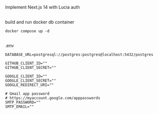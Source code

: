 Implement Next.js 14 with Lucia auth

<br />
build and run docker db container

```
docker compose up -d
```

<br />
.env

```
DATABASE_URL=postgresql://postgres:postgres@localhost:5432/postgres

GITHUB_CLIENT_ID=""
GITHUB_CLIENT_SECRET=""

GOOGLE_CLIENT_ID=""
GOOGLE_CLIENT_SECRET=""
GOOGLE_REDIRECT_URI=""

# Gmail app password
# https://myaccount.google.com/apppasswords
SMTP_PASSWORD=""
SMTP_EMAIL=""
```
